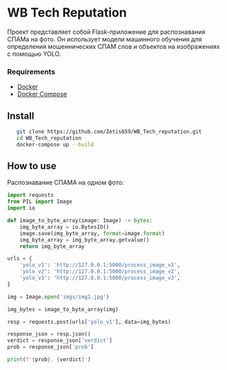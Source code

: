 # WB Tech Reputation

Проект представляет собой Flask-приложение для распознавания СПАМа на фото. Он использует модели машинного обучения для определения мошеннических СПАМ слов и объектов на изображениях с помощью YOLO.

### Requirements

- [Docker](https://www.docker.com/get-started)
- [Docker Compose](https://docs.docker.com/compose/install/)


## Install
```bash
   git clone https://github.com/Zetis659/WB_Tech_reputation.git
   cd WB_Tech_reputation
   docker-compose up --build
```

## How to use
Распознавание СПАМА на одном фото:
```Python
import requests
from PIL import Image
import io

def image_to_byte_array(image: Image) -> bytes:
    img_byte_array = io.BytesIO()
    image.save(img_byte_array, format=image.format)
    img_byte_array = img_byte_array.getvalue()
    return img_byte_array

urls = {
    'yolo_v1': 'http://127.0.0.1:5000/process_image_v1',
    'yolo_v2': 'http://127.0.0.1:5000/process_image_v2',
    'yolo_v3': 'http://127.0.0.1:5000/process_image_v3',
}

img = Image.open('imgs/img1.jpg')

img_bytes = image_to_byte_array(img)

resp = requests.post(urls['yolo_v1'], data=img_bytes)

response_json = resp.json()
verdict = response_json['verdict']
prob = response_json['prob']

print(f'{prob}, {verdict}')
```

   
